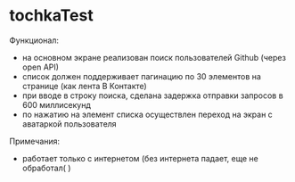 # tochkaTest

Функционал:
- на основном экране реализован поиск пользователей Github (через open API)
- список должен поддерживает пагинацию по 30 элементов на странице (как лента В Контакте)
- при вводе в строку поиска, сделана задержка отправки запросов в 600 миллисекунд
- по нажатию на элемент списка осуществлен переход на экран с аватаркой пользователя

Примечания:
- работает только с интернетом (без интернета падает, еще не обработал( )
